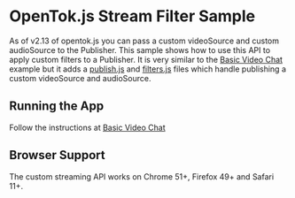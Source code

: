 OpenTok.js Stream Filter Sample
=======================

As of v2.13 of opentok.js you can pass a custom videoSource and custom audioSource to the Publisher. This sample shows how to use this API to apply custom filters to a Publisher. It is very similar to the [Basic Video Chat](../Basic%20Video%20Chat/) example but it adds a [publish.js](./js/publish.js) and [filters.js](./js/filters.js) files which handle publishing a custom videoSource and audioSource.

## Running the App

Follow the instructions at [Basic Video Chat](../Basic%20Video%20Chat/)

## Browser Support

The custom streaming API works on Chrome 51+, Firefox 49+ and Safari 11+.
